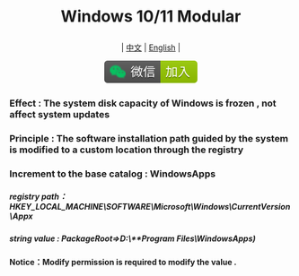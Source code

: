 
# <p align="center">Windows 10/11 Modular</p>

<p align="center"> | <a href="https://github.com/stermso/Windows-Modular/blob/main/README.md">中文</a> | <a href="https://github.com/stermso/Windows-Modular/blob/main/Docs/README-EN.md">English</a> | </p>

<p align="center"><a href="https://raw.githubusercontent.com/stermso/Windows-Modular/main/Static/WechatPerson.jpg"><img src="../Static/Wechat.svg"></a></p>

### Effect : The system disk capacity of Windows is frozen , not affect system updates

### Principle : The software installation path guided by the system is modified to a custom location through the registry

### Increment to the base catalog : WindowsApps

##### registry path：HKEY_LOCAL_MACHINE\SOFTWARE\Microsoft\Windows\CurrentVersion\Appx

##### string value : PackageRoot=>D:\\**Program Files\WindowsApps)

**Notice：Modify permission is required to modify the value .**
